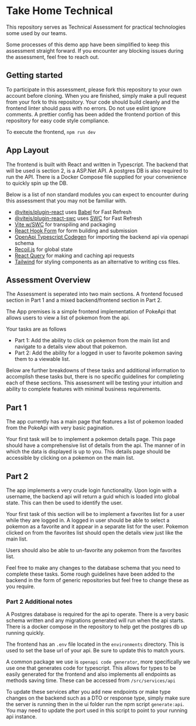 # Take Home Technical

This repository serves as Technical Assessment for practical technologies some used by our teams.

Some processes of this demo app have been simplified to keep this assessment straight forward.
If you encounter any blocking issues during the assessment, feel free to reach out.

## Getting started
To participate in this assessment, please fork this repository to your own account before cloning.
When you are finished, simply make a pull request from your fork to this repository. Your code should build cleanly and
the frontend linter should pass with no errors. Do not use eslint ignore comments. A prettier config has been added the
frontend portion of this repository for easy code style compliance.

To execute the frontend, `npm run dev`

## App Layout
The frontend is built with React and written in Typescript. The backend that will be used is section 2, is a ASP.Net API.
A postgres DB is also required to run the API. There is a Docker Compose file supplied for your convenience to quickly spin up the DB.

Below is a list of non standard modules you can expect to encounter during this assessment that you may not be familiar with. 

- [@vitejs/plugin-react](https://github.com/vitejs/vite-plugin-react/blob/main/packages/plugin-react/README.md) uses [Babel](https://babeljs.io/) for Fast Refresh
- [@vitejs/plugin-react-swc](https://github.com/vitejs/vite-plugin-react-swc) uses [SWC](https://swc.rs/) for Fast Refresh
- [Vite w/SWC](https://vitejs.dev/) for transpiling and packaging
- [React Hook Form](https://www.react-hook-form.com/) for form building and submission
- [OpenApi Typescript Codegen](https://github.com/ferdikoomen/openapi-typescript-codegen) for importing the backend api via openapi schema
- [Recoil.js](https://recoiljs.org/) for global state
- [React Query](https://tanstack.com/query/v3/) for making and caching api requests
- [Tailwind](https://tailwindcss.com/) for styling components as an alternative to writing css files.

## Assessment Overview

The Assessment is seperated into two main sections. A frontend focused section in Part 1 
and a mixed backend/frontend section in Part 2.

The App premises is a simple frontend implementation of PokeApi that allows users to view a list of pokemon from the api.

Your tasks are as follows
- Part 1: Add the ability to click on pokemon from the main list and navigate to a details view about that pokemon.
- Part 2: Add the ability for a logged in user to favorite pokemon saving them to a viewable list.

Below are further breakdowns of these tasks and additional information to accomplish these tasks but, there is no
specific guidelines for completing each of these sections. This assessment will be testing your intuition and ability to 
complete features with minimal business requirements.

## Part 1

The app currently has a main page that features a list of pokemon loaded from the PokeApi with very basic pagination.

Your first task will be to implement a pokemon details page. This page should have a comprehensive list of details
from the api. The manner of in which the data is displayed is up to you. This details page should be accessible by
clicking on a pokemon on the main list.

## Part 2
The app implements a very crude login functionality. Upon login with a username, the backend api will return a guid which
is loaded into global state. This can then be used to identify the user.

Your first task of this section will be to implement a favorites list for a user while they are logged in. A logged in
user should be able to select a pokemon as a favorite and it appear in a separate list for the user. Pokemon clicked on
from the favorites list should open the details view just like the main list.

Users should also be able to un-favorite any pokemon from the favorites list.

Feel free to make any changes to the database schema that you need to complete these tasks. Some rough guidelines have 
been added to the backend in the form of generic repositories but feel free to change these as you require.

### Part 2 Additional notes
A Postgres database is required for the api to operate. There is a very basic schema written and any migrations
generated will run when the api starts. There is a docker compose in the repository to help get the postgres db up 
running quickly.

The frontend has an `.env` file located in the `environments` directory. This is used to set the base url of your api.
Be sure to update this to match yours.

A common package we use is `openapi code generator`, more specifically we use one that generates code for typescript.
This allows for types to be easily generated for the frontend and also implements all endpoints as methods saving time.
These can be accessed from `/src/services/api`

To update these services after you add new endpoints or make type changes on the backend such as a DTO or response type,
simply make sure the server is running then in the ui folder run the npm script `generate:api`. You may need to update 
the port used in this script to point to your running api instance.
